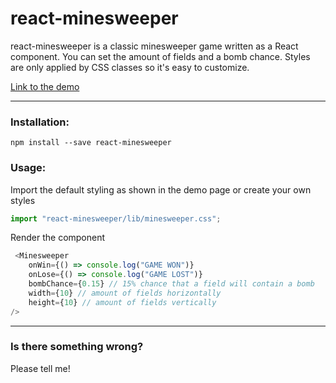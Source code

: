 # react-minesweeper

react-minesweeper is a classic minesweeper game written as a React component. You can set the amount of fields and a bomb chance. Styles are only applied by CSS classes so it's easy to customize.

[Link to the demo](https://ol-web.github.io/react-minesweeper/)

* * *

### Installation:

`npm install --save react-minesweeper`  

### Usage:

Import the default styling as shown in the demo page or create your own styles

```javascript
import "react-minesweeper/lib/minesweeper.css";
```

Render the component

```javascript
 <Minesweeper
    onWin={() => console.log("GAME WON")}
    onLose={() => console.log("GAME LOST")}
    bombChance={0.15} // 15% chance that a field will contain a bomb
    width={10} // amount of fields horizontally
    height={10} // amount of fields vertically
/>
```

* * *

### Is there something wrong?

Please tell me!